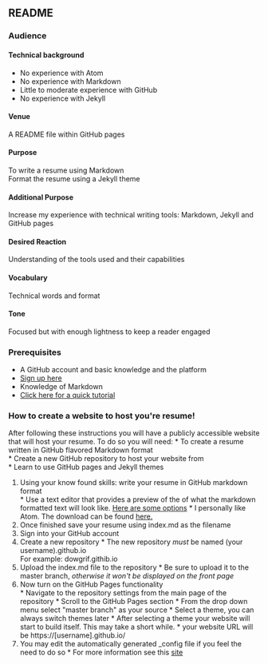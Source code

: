 ## README 

### Audience
   #### Technical background
   * No experience with Atom  
   * No experience with Markdown
   * Little to moderate experience with GitHub
   * No experience with Jekyll

   #### Venue
   A README file within GitHub pages

   #### Purpose
   To write a resume using Markdown  
   Format the resume using a Jekyll theme  

   #### Additional Purpose
   Increase my experience with technical writing tools: Markdown, Jekyll and GitHub pages

   #### Desired Reaction
   Understanding of the tools used and their capabilities

   #### Vocabulary
   Technical words and format 

   #### Tone
   Focused but with enough lightness to keep a reader engaged


### Prerequisites
* A GitHub account and basic knowledge and the platform 
 * [Sign up here](https://www.github.com)  
* Knowledge of Markdown
 * [Click here for a quick tutorial](https://www.markdowntutorial.co)
 
### How to create a website to host you're resume!

   After following these instructions you will have a publicly accessible website that will host your resume.
   To do so you will need:
    * To create a resume written in GitHub flavored Markdown format  
    * Create a new GitHub repository to host your website from  
    * Learn to use GitHub pages and Jekyll themes  

   1. Using your know found skills: write your resume in GitHub markdown format  
     * Use a text editor that provides a preview of the of what the markdown formatted text will look like. [Here are some options](https://www.shopify.ca/partners/blog/10-of-the-best-markdown-editors)
     * I personally like Atom. The download can be found [here.](https://atom.io/)
   2. Once finished save your resume using index.md as the filename
   3. Sign into your GitHub account
   4. Create a new repository
     * The new repository *must* be named (your username).github.io  
     For example: dowgrif.githib.io
   5. Upload the index.md file to the repository
     * Be sure to upload it to the master branch, _otherwise it won't be displayed on the front page_
   6. Now turn on the GitHub Pages functionality  
     * Navigate to the repository settings from the main page of the repository
     * Scroll to the GitHub Pages section
     * From the drop down menu select "master branch" as your source
     * Select a theme, you can always switch themes later
     * After selecting a theme your website will start to build itself. This may take a short while.
     * your website URL will be https://[username].github.io/
   7. You may edit the automatically generated _config file if you feel the need to do so
     * For more information see this [site](https://jekyllrb.com/docs/step-by-step/03-front-matter/)
   
